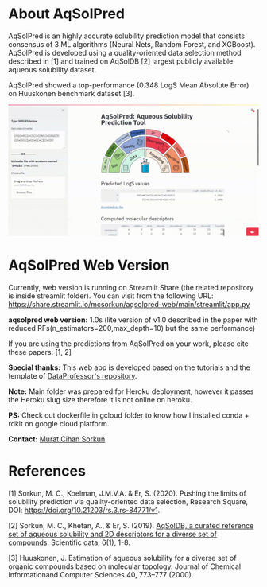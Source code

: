 # About AqSolPred

AqSolPred is an highly accurate solubility prediction model that consists consensus of 3 ML algorithms (Neural Nets, Random Forest, and XGBoost). AqSolPred is developed using a quality-oriented data selection method described in [1] and trained on AqSolDB [2] largest publicly available aqueous solubility dataset.

AqSolPred showed a top-performance (0.348 LogS Mean Absolute Error) on Huuskonen benchmark dataset [3].

![alt text](https://raw.githubusercontent.com/mcsorkun/AqSolPred-web/main/streamlit-aqsolpred.gif)

# AqSolPred Web Version

Currently, web version is running on Streamlit Share (the related repository is inside streamlit folder). 
You can visit from the following URL: https://share.streamlit.io/mcsorkun/aqsolpred-web/main/streamlit/app.py

**aqsolpred web version:** 1.0s (lite version of v1.0 described in the paper with reduced RFs(n_estimators=200,max_depth=10) but the same performance)

If you are using the predictions from AqSolPred on your work, please cite these papers: [1, 2]

**Special thanks:** This web app is developed based on the tutorials and the template of [DataProfessor's repository](https://github.com/dataprofessor/code/tree/master/streamlit/part7). 

**Note:** Main folder was prepared for Heroku deployment, however it passes the Heroku slug size therefore it is not online on heroku.  

**PS:** Check out dockerfile in gcloud folder to know how I installed conda + rdkit on google cloud platform.
                                                                                         
**Contact:** [Murat Cihan Sorkun](https://www.linkedin.com/in/murat-cihan-sorkun/)

# References

[1] Sorkun, M. C., Koelman, J.M.V.A. & Er, S.  (2020). Pushing the limits of solubility prediction via quality-oriented data selection, Research Square, DOI: https://doi.org/10.21203/rs.3.rs-84771/v1.

[2] Sorkun, M. C., Khetan, A., & Er, S. (2019).  [AqSolDB, a curated reference set of aqueous solubility and 2D descriptors for a diverse set of compounds](https://www.nature.com/articles/s41597-019-0151-1). Scientific data, 6(1), 1-8.

[3] Huuskonen, J. Estimation of aqueous solubility for a diverse set of organic compounds based on molecular topology. Journal of Chemical Informationand Computer Sciences 40, 773–777 (2000).

